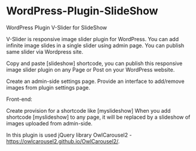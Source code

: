 # WordPress-Plugin-SlideShow
WordPress Plugin V-Slider for SlideShow


V-Slider is responsive image slider plugin for WordPress. You can add infinite image slides in a single slider using admin page. You can publish same slider via Wordpress site. 

Copy and paste [slideshow] shortcode, you can publish this responsive image slider plugin on any Page or Post on your WordPress website.






Create an admin-side settings page.
Provide an interface to add/remove images from plugin settings page.

Front-end:

Create provision for a shortcode like [myslideshow]
When you add shortcode [myslideshow] to any page, it will be replaced by a slideshow of images uploaded from admin-side.







In this plugin is used jQuery library OwlCarousel2 - https://owlcarousel2.github.io/OwlCarousel2/.
